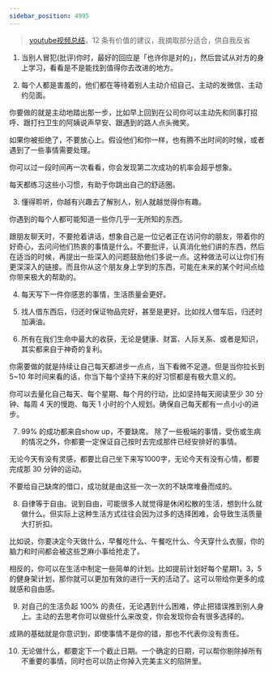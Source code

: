 ```yaml
---
sidebar_position: 4995
---
```



> [youtube视频总结](https://www.youtube.com/watch?v=0-wCUoDVJ3I)，12 条有价值的建议，我摘取部分适合，供自我反省

1. 当别人冒犯(批评)你时，最好的回应是「也许你是对的」，然后尝试从对方的身上学习，看看是不是能找到值得你去改进的地方。

2. 每个人都是害羞的，他们都在等待着别人主动介绍自己、主动的发微信、主动约见面。

你要做的就是主动地踏出那一步，比如早上回到在公司你可以主动先和同事打招呼、跟打扫卫生的阿姨说声早安、跟遇到的路人点头微笑。

如果你被拒绝了，不要放心上。假设他们和你一样，也有腾不出时间的时候，或者遇到了一些事情需要处理。

你可以过一段时间再一次看看，你会发现第二次成功的机率会超乎想象。

每天都练习这些小习惯，有助于你跳出自己的舒适圈。

3. 懂得聆听，你越有兴趣去了解别人，别人就越觉得你有趣。

你遇到的每个人都可能知道一些你几乎一无所知的东西。

跟朋友聊天时，不要抢着讲话，想象自己是一位记者正在访问你的朋友，带着你的好奇心，去问问他们热衷的事情是什么。不要批评，认真消化他们讲的东西，然后在适当的时候，再提出一些深入的问题鼓励他们多说一点。这种做法可以让你们有更深深入的链接。而且你从这个朋友身上学到的东西，可能在未来的某个时间点给你带来极大的帮助的。

4. 每天写下一件你感恩的事情，生活质量会更好。

5. 找人借东西后，归还时保证物品完好，甚至是更好。比如找人借车后，归还时加满油。

6. 所有在我们生命中最大的收获，无论是健康、财富、人际关系、或者是知识，其实都来自于神奇的复利。
   
你需要做的就是持续让自己每天都进步一点点，当下看微不足道。但是当你拉长到 5~10 年时间来看的话，你当下每个坚持下来的好习惯都是有极大意义的。

你可以去量化自己每天、每个星期、每个月的行动，比如坚持每天阅读至少 30 分钟、每周 4 天的慢跑、每天 1 小时的个人规划。确保自己每天都有一点小小的进步。

7. 99% 的成功都来自show up，不要缺席。 除了一些极端的事情，受伤或生病的情况之外，你都要一定保证自己按时去完成那件已经安排好的事情。

无论今天有没有灵感，都要比自己坐下来写1000字，无论今天有没有心情，都要完成那 30 分钟的运动。

不要给自己缺席的借口，成功就是由这些一次一次的不缺席堆叠而成的。

8. 自律等于自由。说到自由，可能很多人就觉得是休闲松散的生活，想到什么就做什么。但实际上这种生活方式往往会因为过多的选择困难，会导致生活质量大打折扣。

比如说，你要决定今天做什么，早餐吃什么、午餐吃什么、今天穿什么衣服，你的脑力和时间都会被这些芝麻小事给抢走了。

相反的，你可以在生活中制定一些简单的计划。比如提前计划好每个星期1，3，5 的健身架计划，那你就可以更加有效的进行一天的活动了。这可以带给你更多的成就感和自由感。

9. 对自己的生活负起 100% 的责任，无论遇到什么困难，停止把错误推到别人身上。主动的去思考你可以做些什么来改变，你会发现你会有很多选择的。

成熟的基础就是你意识到，即使事情不是你的错，那也不代表你没有责任。

10. 无论做什么，都要定下一个截止日期。一个确定的日期，可以帮你剔除掉所有不重要的事情，同时也可以防止你掉入完美主义的陷阱里。